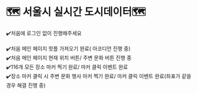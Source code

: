 # 🗺 서울시 실시간 도시데이터🗺

✔️처음에 로그인 없이 진행해주세요<br/><br/>
✔️처음 메인 페이지 핫플 가져오기 완료( 아코디언 진행 중)  <br/>
✔️처음 메인 페이지 현재 위치 버튼/ 주변 문화 버튼 진행 중 <br/>
✔️116개 모든 장소 마커 찍기 완료/ 마커 클릭 이벤트 완료<br/>
✔️장소 마커 클릭 시 주변 문화 행사 마커 찍기 완료/ 마커 클릭 이벤트 완료(좌표가 같을 경우 해결 진행 중)<br/>








<br/>
